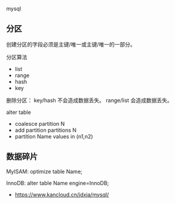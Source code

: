 mysql


## 分区
创建分区的字段必须是主键/唯一或主键/唯一的一部分。

分区算法
* list
* range
* hash
* key


删除分区：
key/hash 不会造成数据丢失。
range/list 会造成数据丢失。

alter table
* coalesce partition N
* add partition partitions N
* partition Name values in (n1,n2)


## 数据碎片

MyISAM:
optimize table Name;

InnoDB:
alter table Name engine=InnoDB;

* https://www.kancloud.cn/jdxia/mysql/
